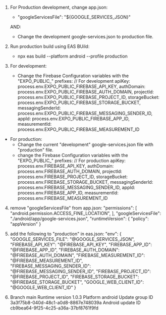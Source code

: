 1. For Production development, change app.json:
    -  "googleServicesFile": "${GOOGLE_SERVICES_JSON}"

    AND:
    - Change the development google-services.json to production file.
    
2. Run production build using EAS BUild:
    - npx eas build --platform android --profile production
3. For development: 
    - Change the Firebase Configuration variables with the "EXPO_PUBLIC_" prefixes:
        // For development
        apiKey: process.env.EXPO_PUBLIC_FIREBASE_API_KEY,
        authDomain: process.env.EXPO_PUBLIC_FIREBASE_AUTH_DOMAIN,
        projectId: process.env.EXPO_PUBLIC_FIREBASE_PROJECT_ID,
        storageBucket: process.env.EXPO_PUBLIC_FIREBASE_STORAGE_BUCKET,
        messagingSenderId: process.env.EXPO_PUBLIC_FIREBASE_MESSAGING_SENDER_ID,
        appId: process.env.EXPO_PUBLIC_FIREBASE_APP_ID,
        measurementId: process.env.EXPO_PUBLIC_FIREBASE_MEASUREMENT_ID

  * For production: 
    - Change the current "development" google-services.json file with "production" file. 
    - change the Firebase Configuration variables with the "EXPO_PUBLIC_" prefixes:
        // For production
        apiKey: process.env.FIREBASE_API_KEY,
        authDomain: process.env.FIREBASE_AUTH_DOMAIN,
        projectId: process.env.FIREBASE_PROJECT_ID,
        storageBucket: process.env.FIREBASE_STORAGE_BUCKET,
        messagingSenderId: process.env.FIREBASE_MESSAGING_SENDER_ID,
        appId: process.env.FIREBASE_APP_ID,
        measurementId: process.env.FIREBASE_MEASUREMENT_ID

4.  remove "googleServicesFile" from app.json:
    "permissions": [
        "android.permission.ACCESS_FINE_LOCATION",
      ],
      "googleServicesFile": "./android/app/google-services.json",
      "runtimeVersion": {
        "policy": "appVersion"
      }

5. add the following to "production" in eas.json:
    "env": {
        "GOOGLE_SERVICES_FILE": "@GOOGLE_SERVICES_JSON",
        "FIREBASE_API_KEY": "@FIREBASE_API_KEY",
        "FIREBASE_APP_ID": "@FIREBASE_APP_ID",
        "FIREBASE_AUTH_DOMAIN": "@FIREBASE_AUTH_DOMAIN",
        "FIREBASE_MEASUREMENT_ID": "@FIREBASE_MEASUREMENT_ID",
        "FIREBASE_MESSAGING_SENDER_ID": "@FIREBASE_MESSAGING_SENDER_ID",
        "FIREBASE_PROJECT_ID": "@FIREBASE_PROJECT_ID",
        "FIREBASE_STORAGE_BUCKET": "@FIREBASE_STORAGE_BUCKET",
        "GOOGLE_WEB_CLIENT_ID": "@GOOGLE_WEB_CLIENT_ID"
    }

6.  Branch             main
    Runtime version    1.0.3
    Platform           android
    Update group ID    3a3f75b8-040d-48c1-a0d8-8867e748039a
    Android update ID  cb9bea64-9f25-4c25-a36a-37bf8761f9fd